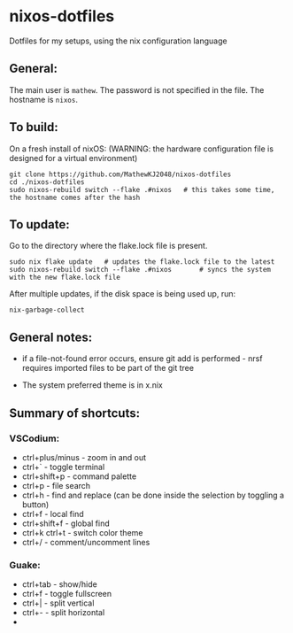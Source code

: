 # nixos-dotfiles
Dotfiles for my setups, using the nix configuration language

## General:

The main user is `mathew`. The password is not specified in the file. The hostname is `nixos`.

## To build:

On a fresh install of nixOS: (WARNING: the hardware configuration file is designed for a virtual environment)

```
git clone https://github.com/MathewKJ2048/nixos-dotfiles
cd ./nixos-dotfiles
sudo nixos-rebuild switch --flake .#nixos   # this takes some time, the hostname comes after the hash
```

## To update:

Go to the directory where the flake.lock file is present. 

```
sudo nix flake update   # updates the flake.lock file to the latest
sudo nixos-rebuild switch --flake .#nixos       # syncs the system with the new flake.lock file
```

After multiple updates, if the disk space is being used up, run:

```
nix-garbage-collect
```


## General notes:

- if a file-not-found error occurs, ensure git add is performed - nrsf requires imported files to be part of the git tree

- The system preferred theme is in x.nix

## Summary of shortcuts:

### VSCodium:

- ctrl+plus/minus - zoom in and out
- ctrl+` - toggle terminal
- ctrl+shift+p - command palette
- ctrl+p - file search
- ctrl+h - find and replace (can be done inside the selection by toggling a button)
- ctrl+f - local find
- ctrl+shift+f - global find
- ctrl+k ctrl+t - switch color theme
- ctrl+/ - comment/uncomment lines

### Guake:

- ctrl+tab - show/hide
- ctrl+f - toggle fullscreen
- ctrl+| - split vertical
- ctrl+- - split horizontal
- 

